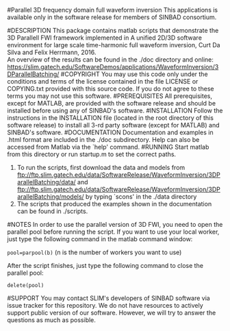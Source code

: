 #Parallel 3D frequency domain full waveform inversion
This applications is available only in the software release for members of SINBAD consortium.

#DESCRIPTION
This package contains matlab scripts that demonstrate the 3D Parallell FWI framework implemented in 
    A unified 2D/3D software environment for large scale time-harmonic full waveform inversion, Curt Da Silva and Felix Herrmann, 2016.<br />
    An overview of the results can be found in the ./doc directory and online:<br />
    <https://slim.gatech.edu/SoftwareDemos/applications/WaveformInversion/3DParallelBatching/>
#COPYRIGHT
You may use this code only under the conditions and terms of the
    license contained in the file LICENSE or COPYING.txt provided with
    this source code. If you do not agree to these terms you may not
    use this software.
#PREREQUISITES
All prerequisites, except for MATLAB, are provided with the
    software release and should be installed before using any of
    SINBAD's software.
#INSTALLATION
Follow the instructions in the INSTALLATION file (located in the
    root directory of this software release) to install all 3-rd party
    software (except for MATLAB) and SINBAD's software.
#DOCUMENTATION
Documentation and examples in .html format are included in the ./doc subdirectory.
    Help can also be accessed from Matlab via the `help' command.
#RUNNING
Start matlab from this directory or run startup.m to set the correct paths.

1. To run the scripts, first download the data and models from<br />
        <ftp://ftp.slim.gatech.edu/data/SoftwareRelease/WaveformInversion/3DParallelBatching/data/> and <ftp://ftp.slim.gatech.edu/data/SoftwareRelease/WaveformInversion/3DParallelBatching/models/>
       by typing `scons' in the ./data directory
2. The scripts that produced the examples shown in the documentation can be found in ./scripts.

#NOTES
In order to use the parallel version of 3D FWI, you need to open the parallel pool before running the script. If you want to use your local worker, 
just type the following command in the matlab command window:

`pool=parpool(b)` (n is the number of workers you want to use)

After the script finishes, just type the following command to close the parallel pool:

`delete(pool)` 


#SUPPORT
 You may contact SLIM's developers of SINBAD software via issue tracker for this repository. We do not have resources to actively support public version of our software. However, we will try to answer the questions as much as possible.
